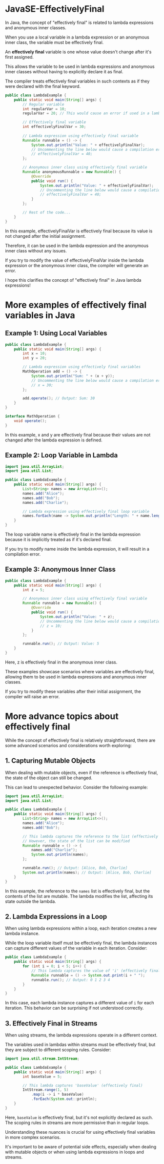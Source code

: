 # JavaSE-EffectivelyFinal

In Java, the concept of "effectively final" is related to lambda expressions and anonymous inner classes. 

When you use a local variable in a lambda expression or an anonymous inner class, the variable must be effectively final.

An **effectively final** variable is one whose value doesn't change after it's first assigned. 

This allows the variable to be used in lambda expressions and anonymous inner classes without having to explicitly declare it as final. 

The compiler treats effectively final variables in such contexts as if they were declared with the final keyword.

```java
public class LambdaExample {
    public static void main(String[] args) {
        // Regular variable
        int regularVar = 10;
        regularVar = 20; // This would cause an error if used in a lambda expression

        // Effectively final variable
        int effectivelyFinalVar = 30;
        
        // Lambda expression using effectively final variable
        Runnable runnable = () -> {
            System.out.println("Value: " + effectivelyFinalVar);
            // Uncommenting the line below would cause a compilation error
            // effectivelyFinalVar = 40;
        };

        // Anonymous inner class using effectively final variable
        Runnable anonymousRunnable = new Runnable() {
            @Override
            public void run() {
                System.out.println("Value: " + effectivelyFinalVar);
                // Uncommenting the line below would cause a compilation error
                // effectivelyFinalVar = 40;
            }
        };

        // Rest of the code...
    }
}
```

In this example, effectivelyFinalVar is effectively final because its value is not changed after the initial assignment.

Therefore, it can be used in the lambda expression and the anonymous inner class without any issues.

If you try to modify the value of effectivelyFinalVar inside the lambda expression or the anonymous inner class, the compiler will generate an error.

I hope this clarifies the concept of "effectively final" in Java lambda expressions!

# More examples of effectively final variables in Java

## Example 1: Using Local Variables

```java
public class LambdaExample {
    public static void main(String[] args) {
        int x = 10;
        int y = 20;

        // Lambda expression using effectively final variables
        MathOperation add = () -> {
            System.out.println("Sum: " + (x + y));
            // Uncommenting the line below would cause a compilation error
            // x = 30;
        };

        add.operate(); // Output: Sum: 30
    }
}

interface MathOperation {
    void operate();
}
```

In this example, x and y are effectively final because their values are not changed after the lambda expression is defined.

## Example 2: Loop Variable in Lambda

```java
import java.util.ArrayList;
import java.util.List;

public class LambdaExample {
    public static void main(String[] args) {
        List<String> names = new ArrayList<>();
        names.add("Alice");
        names.add("Bob");
        names.add("Charlie");

        // Lambda expression using effectively final loop variable
        names.forEach(name -> System.out.println("Length: " + name.length()));
    }
}
```

The loop variable name is effectively final in the lambda expression because it is implicitly treated as if it's declared final. 

If you try to modify name inside the lambda expression, it will result in a compilation error.

## Example 3: Anonymous Inner Class

```java
public class LambdaExample {
    public static void main(String[] args) {
        int z = 5;

        // Anonymous inner class using effectively final variable
        Runnable runnable = new Runnable() {
            @Override
            public void run() {
                System.out.println("Value: " + z);
                // Uncommenting the line below would cause a compilation error
                // z = 10;
            }
        };

        runnable.run(); // Output: Value: 5
    }
}
```

Here, z is effectively final in the anonymous inner class.

These examples showcase scenarios where variables are effectively final, allowing them to be used in lambda expressions and anonymous inner classes. 

If you try to modify these variables after their initial assignment, the compiler will raise an error.

# More advance topics about effectively final 

While the concept of effectively final is relatively straightforward, there are some advanced scenarios and considerations worth exploring:

## 1. Capturing Mutable Objects

When dealing with mutable objects, even if the reference is effectively final, the state of the object can still be changed. 

This can lead to unexpected behavior. Consider the following example:

```java
import java.util.ArrayList;
import java.util.List;

public class LambdaExample {
    public static void main(String[] args) {
        List<String> names = new ArrayList<>();
        names.add("Alice");
        names.add("Bob");

        // This lambda captures the reference to the list (effectively final)
        // However, the state of the list can be modified
        Runnable runnable = () -> {
            names.add("Charlie");
            System.out.println(names);
        };

        runnable.run(); // Output: [Alice, Bob, Charlie]
        System.out.println(names); // Output: [Alice, Bob, Charlie]
    }
}
```

In this example, the reference to the `names` list is effectively final, but the contents of the list are mutable. The lambda modifies the list, affecting its state outside the lambda.

## 2. Lambda Expressions in a Loop

When using lambda expressions within a loop, each iteration creates a new lambda instance. 

While the loop variable itself must be effectively final, the lambda instances can capture different values of the variable in each iteration. Consider:

```java
public class LambdaExample {
    public static void main(String[] args) {
        for (int i = 0; i < 5; i++) {
            // This lambda captures the value of 'i' (effectively final for each iteration)
            Runnable runnable = () -> System.out.print(i + " ");
            runnable.run(); // Output: 0 1 2 3 4
        }
    }
}
```

In this case, each lambda instance captures a different value of `i` for each iteration. This behavior can be surprising if not understood correctly.

## 3. Effectively Final in Streams

When using streams, the lambda expressions operate in a different context. 

The variables used in lambdas within streams must be effectively final, but they are subject to different scoping rules. Consider:

```java
import java.util.stream.IntStream;

public class LambdaExample {
    public static void main(String[] args) {
        int baseValue = 5;

        // This lambda captures 'baseValue' (effectively final)
        IntStream.range(1, 5)
            .map(i -> i * baseValue)
            .forEach(System.out::println);
    }
}
```

Here, `baseValue` is effectively final, but it's not explicitly declared as such. The scoping rules in streams are more permissive than in regular loops.

Understanding these nuances is crucial for using effectively final variables in more complex scenarios. 

It's important to be aware of potential side effects, especially when dealing with mutable objects or when using lambda expressions in loops and streams.
